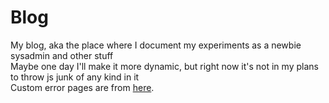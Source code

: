 # Blog
My blog, aka the place where I document my experiments as a newbie sysadmin and other stuff \
Maybe one day I'll make it more dynamic, but right now it's not in my plans to throw js junk of any kind in it \
Custom error pages are from [here](https://github.com/denysvitali/nginx-error-pages).
